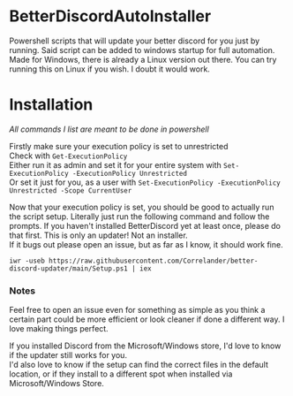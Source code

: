 # BetterDiscordAutoInstaller
Powershell scripts that will update your better discord for you just by running. Said script can be added to windows startup for full automation.
Made for Windows, there is already a Linux version out there. You can try running this on Linux if you wish. I doubt it would work.

# Installation
_All commands I list are meant to be done in powershell_  
  
Firstly make sure your execution policy is set to unrestricted  
Check with `Get-ExecutionPolicy`  
Either run it as admin and set it for your entire system with `Set-ExecutionPolicy -ExecutionPolicy Unrestricted`  
Or set it just for you, as a user with `Set-ExecutionPolicy -ExecutionPolicy Unrestricted -Scope CurrentUser`  

Now that your execution policy is set, you should be good to actually run the script setup. Literally just run the following command and follow the prompts. If you haven't installed BetterDiscord yet at least once, please do that first. This is only an updater! Not an installer.  
If it bugs out please open an issue, but as far as I know, it should work fine.  
```
iwr -useb https://raw.githubusercontent.com/Correlander/better-discord-updater/main/Setup.ps1 | iex
```  
  
### Notes  
Feel free to open an issue even for something as simple as you think a certain part could be more efficient or look cleaner if done a different way. I love making things perfect.  
  
If you installed Discord from the Microsoft/Windows store, I'd love to know if the updater still works for you.  
I'd also love to know if the setup can find the correct files in the default location, or if they install to a different spot when installed via Microsoft/Windows Store.  
